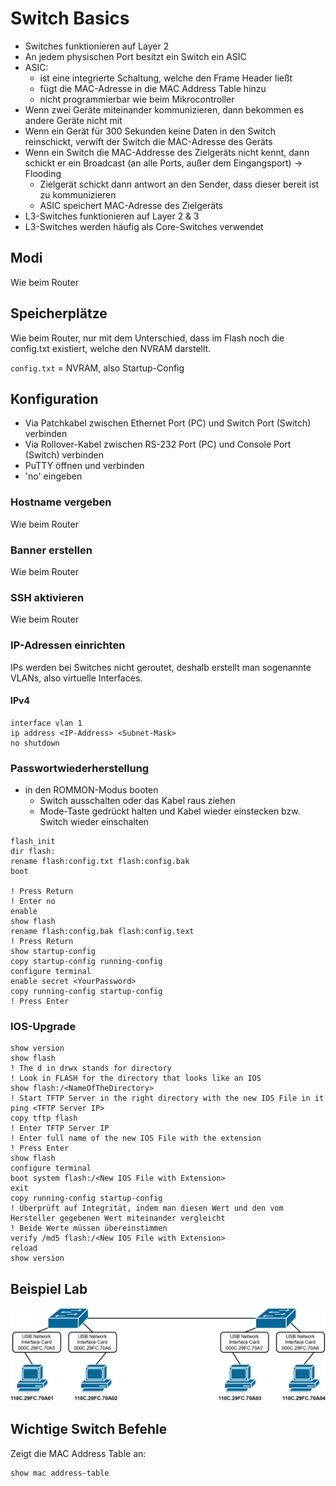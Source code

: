# Switch Basics

- Switches funktionieren auf Layer 2
- An jedem physischen Port besitzt ein Switch ein ASIC
- ASIC:
    - ist eine integrierte Schaltung, welche den Frame Header ließt
    - fügt die MAC-Adresse in die MAC Address Table hinzu
    - nicht programmierbar wie beim Mikrocontroller
- Wenn zwei Geräte miteinander kommunizieren, dann bekommen es andere Geräte nicht mit
- Wenn ein Gerät für 300 Sekunden keine Daten in den Switch reinschickt, verwift der Switch die MAC-Adresse des Geräts
- Wenn ein Switch die MAC-Addresse des Zielgeräts nicht kennt, dann schickt er ein Broadcast (an alle Ports, außer dem Eingangsport) -> Flooding
    - Zielgerät schickt dann antwort an den Sender, dass dieser bereit ist zu kommunizieren
    - ASIC speichert MAC-Adresse des Zielgeräts
- L3-Switches funktionieren auf Layer 2 & 3
- L3-Switches werden häufig als Core-Switches verwendet

## Modi

Wie beim Router

## Speicherplätze

Wie beim Router, nur mit dem Unterschied, dass im Flash noch die config.txt existiert, welche den NVRAM darstellt.

`config.txt` = NVRAM, also Startup-Config

## Konfiguration

- Via Patchkabel zwischen Ethernet Port (PC) und Switch Port (Switch) verbinden
- Via Rollover-Kabel zwischen RS-232 Port (PC) und Console Port (Switch) verbinden
- PuTTY öffnen und verbinden
- 'no' eingeben

### Hostname vergeben

Wie beim Router

### Banner erstellen

Wie beim Router

### SSH aktivieren

Wie beim Router

### IP-Adressen einrichten

IPs werden bei Switches nicht geroutet, deshalb erstellt man sogenannte VLANs, also virtuelle Interfaces.

#### IPv4

```cli
interface vlan 1
ip address <IP-Address> <Subnet-Mask>
no shutdown
```

### Passwortwiederherstellung

- in den ROMMON-Modus booten
    - Switch ausschalten oder das Kabel raus ziehen
    - Mode-Taste gedrückt halten und Kabel wieder einstecken bzw. Switch wieder einschalten

```cli
flash_init
dir flash:
rename flash:config.txt flash:config.bak
boot

! Press Return
! Enter no
enable
show flash
rename flash:config.bak flash:config.text
! Press Return
show startup-config
copy startup-config running-config
configure terminal
enable secret <YourPassword>
copy running-config startup-config
! Press Enter
```

### IOS-Upgrade

```cli
show version
show flash
! The d in drwx stands for directory
! Look in FLASH for the directory that looks like an IOS
show flash:/<NameOfTheDirectory>
! Start TFTP Server in the right directory with the new IOS File in it
ping <TFTP Server IP>
copy tftp flash
! Enter TFTP Server IP
! Enter full name of the new IOS File with the extension
! Press Enter
show flash
configure terminal
boot system flash:/<New IOS File with Extension>
exit
copy running-config startup-config
! Überprüft auf Integrität, indem man diesen Wert und den vom Hersteller gegebenen Wert miteinander vergleicht
! Beide Werte müssen übereinstimmen
verify /md5 flash:/<New IOS File with Extension>
reload
show version
```

## Beispiel Lab

![switch_beispiel](assets/switch_beispiel.drawio.svg)

## Wichtige Switch Befehle

Zeigt die MAC Address Table an:

```cli
show mac address-table
```
